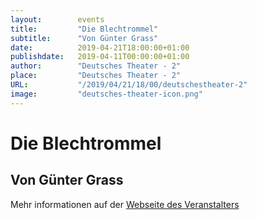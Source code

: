 ```yaml
---
layout:        events
title:         "Die Blechtrommel"
subtitle:      "Von Günter Grass"
date:          2019-04-21T18:00:00+01:00
publishdate:   2019-04-11T00:00:00+01:00
author:        "Deutsches Theater - 2"
place:         "Deutsches Theater - 2"
URL:           "/2019/04/21/18/00/deutschestheater-2"
image:         "deutsches-theater-icon.png"
---
```


Die Blechtrommel
===========

Von Günter Grass
-----------



Mehr informationen auf der [Webseite des Veranstalters](https://www.dt-goettingen.de/stueck/die-blechtrommel/)
